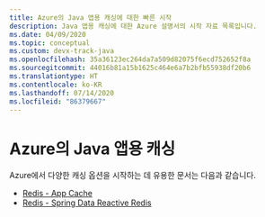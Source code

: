 ```yaml
---
title: Azure의 Java 앱용 캐싱에 대한 빠른 시작
description: Java 앱용 캐싱에 대한 Azure 설명서의 시작 자료 목록입니다.
ms.date: 04/09/2020
ms.topic: conceptual
ms.custom: devx-track-java
ms.openlocfilehash: 35a36123ec264da7a509d82075f6ecd752652f8a
ms.sourcegitcommit: 44016b81a15b1625c464e6a7b2bfb55938df20b6
ms.translationtype: HT
ms.contentlocale: ko-KR
ms.lasthandoff: 07/14/2020
ms.locfileid: "86379667"
---
```

# <a name="caching-for-java-apps-on-azure"></a>Azure의 Java 앱용 캐싱

Azure에서 다양한 캐싱 옵션을 시작하는 데 유용한 문서는 다음과 같습니다.

- [Redis - App Cache](/azure/azure-cache-for-redis/cache-java-get-started)
- [Redis - Spring Data Reactive Redis](/azure/developer/java/spring-framework/configure-spring-boot-initializer-java-app-with-redis-cache)
